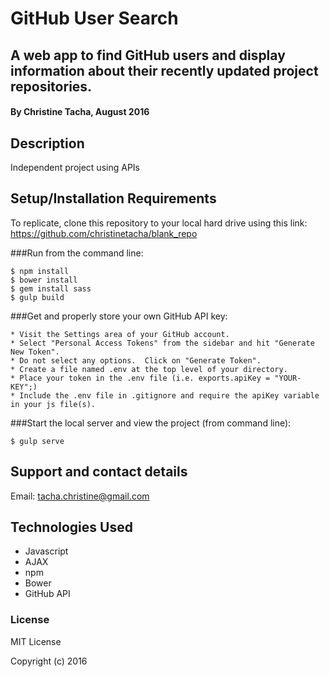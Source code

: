 # GitHub User Search

## A web app to find GitHub users and display information about their recently updated project repositories.

#### By Christine Tacha, August 2016

## Description

Independent project using APIs

## Setup/Installation Requirements

To replicate, clone this repository to your local hard drive using this link: https://github.com/christinetacha/blank_repo

###Run from the command line:
```
$ npm install
$ bower install
$ gem install sass
$ gulp build
```
###Get and properly store your own GitHub API key:
```
* Visit the Settings area of your GitHub account.
* Select "Personal Access Tokens" from the sidebar and hit "Generate New Token".
* Do not select any options.  Click on "Generate Token".
* Create a file named .env at the top level of your directory.
* Place your token in the .env file (i.e. exports.apiKey = "YOUR-KEY";)
* Include the .env file in .gitignore and require the apiKey variable in your js file(s).
```
###Start the local server and view the project (from command line):
```
$ gulp serve
```
## Support and contact details

Email: tacha.christine@gmail.com

## Technologies Used

* Javascript
* AJAX
* npm
* Bower
* GitHub API

### License

MIT License

Copyright (c) 2016
